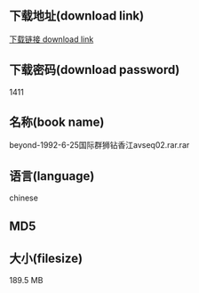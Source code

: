 ## 下载地址(download link)
[下载链接 download link](https://tutu365.netlify.app/?s=beyond-1992-6-25%E5%9B%BD%E9%99%85%E7%BE%A4%E7%8B%AE%E9%92%BB%E9%A6%99%E6%B1%9Favseq02.rar)

## 下载密码(download password)
1411

## 名称(book name)
beyond-1992-6-25国际群狮钻香江avseq02.rar.rar

## 语言(language)
chinese

## MD5


## 大小(filesize)
189.5 MB
